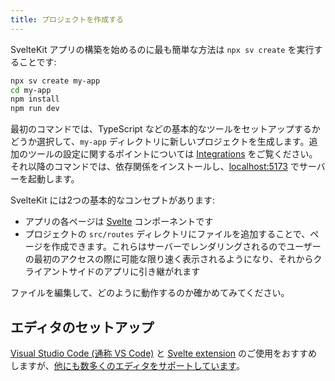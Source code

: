 ```yaml
---
title: プロジェクトを作成する
---
```


SvelteKit アプリの構築を始めるのに最も簡単な方法は `npx sv create` を実行することです:

```bash
npx sv create my-app
cd my-app
npm install
npm run dev
```

最初のコマンドでは、TypeScript などの基本的なツールをセットアップするかどうか選択して、`my-app` ディレクトリに新しいプロジェクトを生成します。追加のツールの設定に関するポイントについては [Integrations](./integrations) をご覧ください。それ以降のコマンドでは、依存関係をインストールし、[localhost:5173](http://localhost:5173) でサーバーを起動します。

SvelteKit には2つの基本的なコンセプトがあります:

- アプリの各ページは [Svelte](../svelte) コンポーネントです
- プロジェクトの `src/routes` ディレクトリにファイルを追加することで、ページを作成できます。これらはサーバーでレンダリングされるのでユーザーの最初のアクセスの際に可能な限り速く表示されるようになり、それからクライアントサイドのアプリに引き継がれます

ファイルを編集して、どのように動作するのか確かめてみてください。

## エディタのセットアップ <!--Editor-setup-->

[Visual Studio Code (通称 VS Code)](https://code.visualstudio.com/download) と [Svelte extension](https://marketplace.visualstudio.com/items?itemName=svelte.svelte-vscode) のご使用をおすすめしますが、[他にも数多くのエディタをサポートしています](https://sveltesociety.dev/resources#editor-support)。
